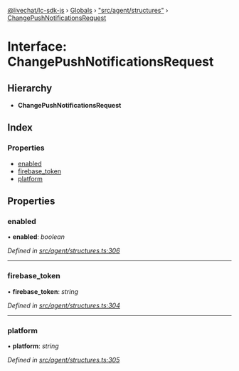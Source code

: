 [@livechat/lc-sdk-js](../README.md) › [Globals](../globals.md) › ["src/agent/structures"](../modules/_src_agent_structures_.md) › [ChangePushNotificationsRequest](_src_agent_structures_.changepushnotificationsrequest.md)

# Interface: ChangePushNotificationsRequest

## Hierarchy

* **ChangePushNotificationsRequest**

## Index

### Properties

* [enabled](_src_agent_structures_.changepushnotificationsrequest.md#enabled)
* [firebase_token](_src_agent_structures_.changepushnotificationsrequest.md#firebase_token)
* [platform](_src_agent_structures_.changepushnotificationsrequest.md#platform)

## Properties

###  enabled

• **enabled**: *boolean*

*Defined in [src/agent/structures.ts:306](https://github.com/livechat/lc-sdk-js/blob/8143b05/src/agent/structures.ts#L306)*

___

###  firebase_token

• **firebase_token**: *string*

*Defined in [src/agent/structures.ts:304](https://github.com/livechat/lc-sdk-js/blob/8143b05/src/agent/structures.ts#L304)*

___

###  platform

• **platform**: *string*

*Defined in [src/agent/structures.ts:305](https://github.com/livechat/lc-sdk-js/blob/8143b05/src/agent/structures.ts#L305)*
